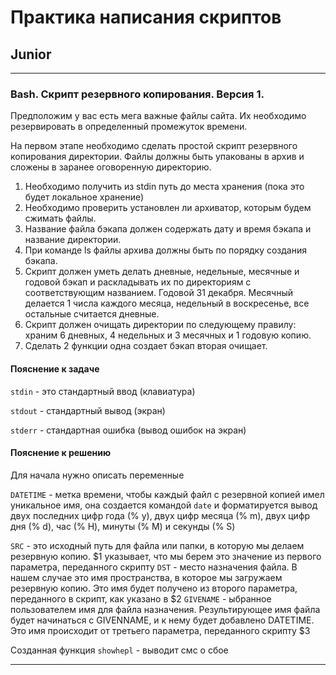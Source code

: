 # Практика написания скриптов

## Junior

___

### Bash. Скрипт резервного копирования. Версия 1.

Предположим у вас есть мега важные файлы сайта. Их необходимо резервировать в определенный промежуток времени. 

На первом этапе необходимо сделать простой скрипт резервного копирования директории. Файлы должны быть упакованы в архив и сложены в заранее оговоренную директорию.

1) Необходимо получить из stdin путь до места хранения (пока это будет локальное хранение)
2) Необходимо проверить установлен ли архиватор, которым будем сжимать файлы.
3) Название файла бэкапа должен содержать дату и время бэкапа и название директории.
4) При команде ls файлы архива должны быть по порядку создания бэкапа.
5) Скрипт должен уметь делать дневные, недельные, месячные и годовой бэкап и раскладывать их по директориям с соответствующим названием. Годовой 31 декабря. Месячный делается 1 числа каждого месяца, недельный в воскресенье, все остальные считается дневные.
6) Скрипт должен очищать директории по следующему правилу: храним 6 дневных, 4 недельных и 3 месячных и 1 годовую копию.
7) Сделать 2 функции одна создает бэкап вторая очищает.

#### Пояснение к задаче

`stdin` - это стандартный ввод (клавиатура)

`stdout` - стандартный вывод (экран)

`stderr` - стандартная ошибка (вывод ошибок на экран)

#### Пояснение к решению

Для начала нужно описать переменные

`DATETIME` - метка времени, чтобы каждый файл с резервной копией имел уникальное имя, она создается командой `date` и форматируется вывод двух последних цифр года (% y), двух цифр месяца (% m), двух цифр дня (% d), час (% H), минуты (% M) и секунды (% S)

`SRC` - это исходный путь для файла или папки, в которую мы делаем резервную копию. $1 указывает, что мы берем это значение из первого параметра, переданного скрипту
`DST` - место назначения файла. В нашем случае это имя пространства, в которое мы загружаем резервную копию. Это имя будет получено из второго параметра, переданного в скрипт, как указано в $2
`GIVENAME` - ыбранное пользователем имя для файла назначения. Результирующее имя файла будет начинаться с GIVENNAME, и к нему будет добавлено DATETIME. Это имя происходит от третьего параметра, переданного скрипту $3

Созданная функция `showhepl` - выводит смс о сбое





___

